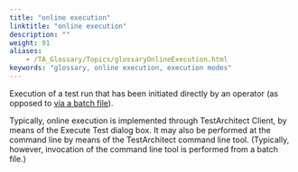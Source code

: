 ```yaml
--- 
title: "online execution"
linktitle: "online execution"
description: ""
weight: 91
aliases: 
    - /TA_Glossary/Topics/glossaryOnlineExecution.html
keywords: "glossary, online execution, execution modes"
---
```


Execution of a test run that has been initiated directly by an operator \(as opposed to [via a batch file](/TA_Glossary/Topics/glossaryOfflineExecution.html)\).

Typically, online execution is implemented through TestArchitect Client, by means of the Execute Test dialog box. It may also be performed at the command line by means of the TestArchitect command line tool. \(Typically, however, invocation of the command line tool is performed from a batch file.\)

